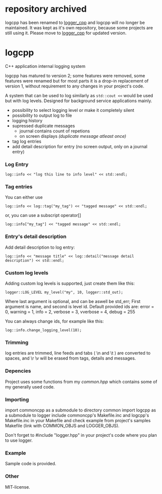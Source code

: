 # repository archived
logcpp has been renamed to [logger_cpp](https://github.com/oskarirauta/logger_cpp) and
logcpp will no longer be maintained. It was kept as it's own repository, because some
projects are still using it. Please move to [logger_cpp](https://github.com/oskarirauta/logger_cpp) for updated version.

# logcpp
C++ application internal logging system

logcpp has matured to version 2; some features were removed, some features were renamed
but for most parts it is a drop-in replacement of version 1, without requirement to any
changes in your project's code.

A system that can be used to log similarly as ```std::cout <<``` would be used but with log levels.
Designed for background service applications mainly.

 - possibility to select logging level or make it completely silent
 - possibility to output log to file
 - logging history
 - supressed duplicate messages
	- journal contains count of repetions
	- on screen displays _(duplicate message atleast once)_
 - tag log entries
 - add detail description for entry (no screen output, only on a journal entry)

### Log Entry

```log::info << "log this line to info level" << std::endl;```

### Tag entries

You can either use

```log::info << log::tag("my_tag") << "tagged message" << std::endl;```

or, you can use a subscript operator[]

```log::info["my_tag"] << "tagged message" << std::endl;```

### Entry's detail description

Add detail description to log entry:

```log::info << "message title" << log::detail("message detail description") << std::endl;```

### Custom log levels

Adding custom log levels is supported, just create them like this:

```logger::LOG_LEVEL my_level("my", 10, logger::std_out);```

Where last argument is optional, and can be aswell be std_err;
First argument is name, and second is level id. Default provided ids are:
error = 0, warning = 1, info = 2, verbose = 3, vverbose = 4, debug = 255

You can always change ids, for example like this:

```log::info.change_logging_level(10);```

### Trimming

log entries are trimmed, line feeds and tabs ( \n and \t ) are converted to spaces,
and \r \v will be erased from tags, details and messages.

### Depencies

Project uses some functions from my _common.hpp_ which contains some of my generally used code.

### Importing
import commoncpp as a submodule to directory common
import logcpp as a submodule to logger
include commoncpp's Makefile.inc and logcpp's Makefile.inc in your Makefile
and check example from project's samples Makefile (link with COMMON_OBJS and LOGGER_OBJS).

Don't forget to #include "logger.hpp" in your project's code where you plan to use logger.

### Example

Sample code is provided.

### Other

MIT-license.
